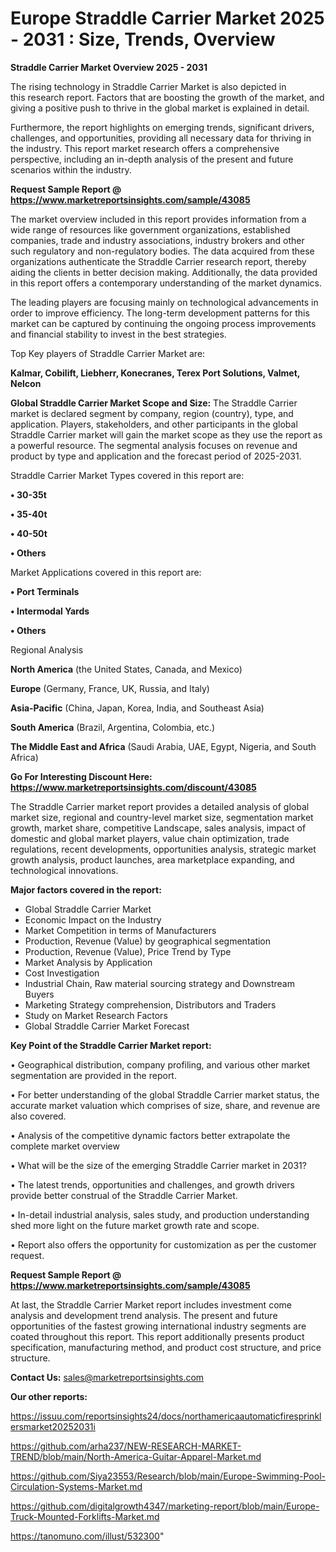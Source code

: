 # Europe Straddle Carrier Market 2025 - 2031 : Size, Trends, Overview

<Strong> Straddle Carrier Market Overview 2025 - 2031</strong>

The rising technology in Straddle Carrier Market is also depicted in this research report. Factors that are boosting the growth of the market, and giving a positive push to thrive in the global market is explained in detail.

Furthermore, the report highlights on emerging trends, significant drivers, challenges, and opportunities, providing all necessary data for thriving in the industry. This report market research offers a comprehensive perspective, including an in-depth analysis of the present and future scenarios within the industry.

<strong>Request Sample Report @ <a href=https://www.marketreportsinsights.com/sample/43085>https://www.marketreportsinsights.com/sample/43085</a></strong>

The market overview included in this report provides information from a wide range of resources like government organizations, established companies, trade and industry associations, industry brokers and other such regulatory and non-regulatory bodies. The data acquired from these organizations authenticate the Straddle Carrier research report, thereby aiding the clients in better decision making. Additionally, the data provided in this report offers a contemporary understanding of the market dynamics.

The leading players are focusing mainly on technological advancements in order to improve efficiency. The long-term development patterns for this market can be captured by continuing the ongoing process improvements and financial stability to invest in the best strategies.

Top Key players of Straddle Carrier Market are:

<strong>Kalmar, Cobilift, Liebherr, Konecranes, Terex Port Solutions, Valmet, Nelcon</strong>

<strong><b>Global Straddle Carrier Market Scope and Size:</b></strong>
The Straddle Carrier market is declared segment by company, region (country), type, and application. Players, stakeholders, and other participants in the global Straddle Carrier market will gain the market scope as they use the report as a powerful resource. The segmental analysis focuses on revenue and product by type and application and the forecast period of 2025-2031.

Straddle Carrier Market Types covered in this report are:

<strong>•  30-35t

•  35-40t

•  40-50t

•  Others</strong>

Market Applications covered in this report are:

<strong>•  Port Terminals

•  Intermodal Yards

•  Others</strong> 

Regional Analysis

<strong>North America</strong> (the United States, Canada, and Mexico)

<strong>Europe</strong> (Germany, France, UK, Russia, and Italy)

<strong>Asia-Pacific</strong> (China, Japan, Korea, India, and Southeast Asia)

<strong>South America</strong> (Brazil, Argentina, Colombia, etc.)

<strong>The Middle East and Africa</strong> (Saudi Arabia, UAE, Egypt, Nigeria, and South Africa)

<strong>Go For Interesting Discount Here: <a href=https://www.marketreportsinsights.com/discount/43085>https://www.marketreportsinsights.com/discount/43085</a></strong>

The Straddle Carrier market report provides a detailed analysis of global market size, regional and country-level market size, segmentation market growth, market share, competitive Landscape, sales analysis, impact of domestic and global market players, value chain optimization, trade regulations, recent developments, opportunities analysis, strategic market growth analysis, product launches, area marketplace expanding, and technological innovations.

<strong><b>Major factors covered in the report:</b></strong>
<ul>
  <li>Global Straddle Carrier Market </li>
  <li>Economic Impact on the Industry</li>
  <li>Market Competition in terms of Manufacturers</li>
  <li>Production, Revenue (Value) by geographical segmentation</li>
  <li>Production, Revenue (Value), Price Trend by Type</li>
  <li>Market Analysis by Application</li>
  <li>Cost Investigation</li>
  <li>Industrial Chain, Raw material sourcing strategy and Downstream Buyers</li>
  <li>Marketing Strategy comprehension, Distributors and Traders</li>
  <li>Study on Market Research Factors</li>
  <li>Global Straddle Carrier Market Forecast</li>
</ul>

<strong><b>Key Point of the Straddle Carrier Market report:</b></strong>

• Geographical distribution, company profiling, and various other market segmentation are provided in the report.

• For better understanding of the global Straddle Carrier market status, the accurate market valuation which comprises of size, share, and revenue are also covered.

• Analysis of the competitive dynamic factors better extrapolate the complete market overview

• What will be the size of the emerging Straddle Carrier market in 2031?

• The latest trends, opportunities and challenges, and growth drivers provide better construal of the Straddle Carrier Market.

• In-detail industrial analysis, sales study, and production understanding shed more light on the future market growth rate and scope.

• Report also offers the opportunity for customization as per the customer request.

<strong>Request Sample Report @ <a href=https://www.marketreportsinsights.com/sample/43085>https://www.marketreportsinsights.com/sample/43085</a></strong>

At last, the Straddle Carrier Market report includes investment come analysis and development trend analysis. The present and future opportunities of the fastest growing international industry segments are coated throughout this report. This report additionally presents product specification, manufacturing method, and product cost structure, and price structure.

<strong>Contact Us:</strong>
sales@marketreportsinsights.com

<strong>Our other reports:</strong>

<a href=https://issuu.com/reportsinsights24/docs/northamericaautomaticfiresprinklersmarket20252031i>https://issuu.com/reportsinsights24/docs/northamericaautomaticfiresprinklersmarket20252031i</a>

<a href=https://github.com/arha237/NEW-RESEARCH-MARKET-TREND/blob/main/North-America-Guitar-Apparel-Market.md>https://github.com/arha237/NEW-RESEARCH-MARKET-TREND/blob/main/North-America-Guitar-Apparel-Market.md</a>

<a href=https://github.com/Siya23553/Research/blob/main/Europe-Swimming-Pool-Circulation-Systems-Market.md>https://github.com/Siya23553/Research/blob/main/Europe-Swimming-Pool-Circulation-Systems-Market.md</a>

<a href=https://github.com/digitalgrowth4347/marketing-report/blob/main/Europe-Truck-Mounted-Forklifts-Market.md>https://github.com/digitalgrowth4347/marketing-report/blob/main/Europe-Truck-Mounted-Forklifts-Market.md</a>

<a href=https://tanomuno.com/illust/532300>https://tanomuno.com/illust/532300</a>"
